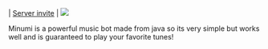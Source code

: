 | [Server invite](#server-invite) |
[![](https://dcbadge.vercel.app/api/server/prz55BC84k)](https://discord.gg/prz55BC84k)

Minumi is a powerful music bot made from java so its very simple but works well and is guaranteed to play your favorite tunes!

